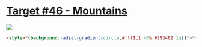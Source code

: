 # [Target #46 - Mountains](https://cssbattle.dev/play/46)

![](https://cssbattle.dev/targets/46.png)

```HTML
<style>*{background:radial-gradient(circle,#fff1c1 40%,#293462 1q)}*>*{margin:50 100;border-radius:50%;background:#fe5f55;clip-path:polygon(0 2in,0 159px,30px 130px,50px 150px,141px 59px,100% 59%,2in 3in
```
